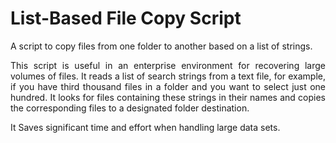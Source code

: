 # List-Based File Copy Script

A script to copy files from one folder to another based on a list of strings.

<p align='justify'>
This script is useful in an enterprise environment for recovering large volumes of files. It reads a list of search strings from a text file, for example, if you have third thousand files in a folder and you want to select just one hundred. It looks for files containing these strings in their names and copies the corresponding files to a designated folder destination. 
</p>

It Saves significant time and effort when handling large data sets.
